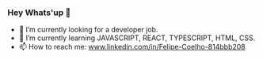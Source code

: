 ### Hey Whats'up 👋



- 🔭 I’m currently looking for a developer job.
- 🌱 I’m currently learning JAVASCRIPT, REACT, TYPESCRIPT, HTML, CSS.
- 📫 How to reach me: www.linkedin.com/in/Felipe-Coelho-814bbb208

